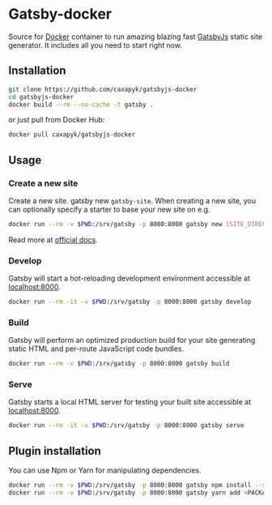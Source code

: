 # Gatsby-docker
Source for [Docker](https://docker.com) container to run amazing blazing fast [GatsbyJs](https://gatsbyjs.com) static site generator. It includes all you need to start right now.

## Installation
```sh
git clone https://github.com/caxapyk/gatsbyjs-docker
cd gatsbyjs-docker
docker build --rm --no-cache -t gatsby .
```
or just pull from Docker Hub:
```sh
docker pull caxapyk/gatsbyjs-docker
```

## Usage
### Create a new site
Create a new site. gatsby new `gatsby-site`. When creating a new site, you can optionally specify a starter to base your new site on e.g.
```sh
docker run --rm -v $PWD:/srv/gatsby -p 8000:8000 gatsby new [SITE_DIRECTORY] [URL_OF_STARTER_GITHUB_REPO]
```
Read more at [official docs](https://www.gatsbyjs.org/docs/gatsby-starters/).

### Develop
Gatsby will start a hot-reloading development environment accessible at [localhost:8000](http://localhost:8000).
```sh
docker run --rm -it -v $PWD:/srv/gatsby -p 8000:8000 gatsby develop
```

### Build
Gatsby will perform an optimized production build for your site generating static HTML and per-route JavaScript code bundles.
```sh
docker run --rm -v $PWD:/srv/gatsby -p 8000:8000 gatsby build
```

### Serve
Gatsby starts a local HTML server for testing your built site accessible at [localhost:8000](http://localhost:8000). 
```sh
docker run --rm -it -v $PWD:/srv/gatsby -p 8000:8000 gatsby serve
```

## Plugin installation
You can use Npm or Yarn for manipulating dependencies.
```sh
docker run --rm -v $PWD:/srv/gatsby -p 8000:8000 gatsby npm install --save <PACKAGE_NAME>
docker run --rm -v $PWD:/srv/gatsby -p 8000:8000 gatsby yarn add <PACKAGE_NAME>
```
